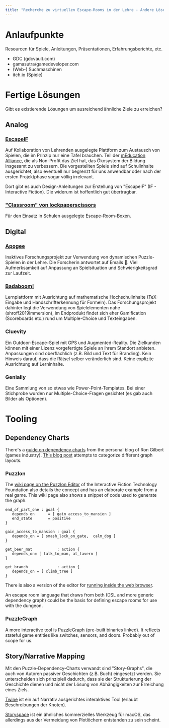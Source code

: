 ```yaml
---
title: "Recherche zu virtuellen Escape-Rooms in der Lehre - Andere Lösungen"
---
```


# Anlaufpunkte

Resourcen für Spiele, Anleitungen, Präsentationen, Erfahrungsberichte, etc.

- GDC (gdcvault.com)
- gamasutra/gamedeveloper.com
- (Web-) Suchmaschinen
- itch.io (Spiele)

# <a name="solutions"></a> Fertige Lösungen

Gibt es existierende Lösungen um ausreichend ähnliche Ziele zu erreichen?

## Analog

### <a name="escapeif"></a> [EscapeIF](https://www.becauseplaymatters.com/escapeif)

Auf Kollaboration von Lehrenden ausgelegte Plattform zum Austausch von Spielen, die im Prinzip nur eine Tafel brauchen.
Teil der [mEducation Alliance](https://meducationalliance.org/ed-storytelling-games/), die als Non-Profit das Ziel hat, das Ökosystem der Bildung insgesamt zu verbessern.
Die vorgestellten Spiele sind auf Schulinhalte ausgerichtet, also eventuell nur begrenzt für uns anwendbar oder nach der ersten Projektphase sogar völlig irrelevant.

Dort gibt es auch Design-Anleitungen zur Erstellung von "EscapeIF" (IF - Interactive Fiction). Die widerum ist hoffentlich gut übertragbar.

### ["Classroom" von lockpaperscissors](https://lockpaperscissors.co/printable-worksheet-games)

Für den Einsatz in Schulen ausgelegte Escape-Room-Boxen.

## Digital

### [Apogee](https://web.archive.org/web/20240131152124/https://apogee.online/)

Inaktives Forschungsprojekt zur Verwendung von dynamischen Puzzle-Spielen in der Lehre. Die Forscherin antwortet auf Emails 🤞.
Viel Aufmerksamkeit auf Anpassung an Spielsituation und Schwierigkeitsgrad zur Laufzeit.

### [Badaboom!](https://www.polyu.edu.hk/kteo/knowledge-transfer/innovations-and-technologies/technology-search/4-smart-cities-and-information-technology/4_ama_02_0920/)

Lernplattform mit Ausrichtung auf mathematische Hochschulinhalte (TeX-Eingabe und Handschrifterkennung für Formeln). Das Forschungsprojekt dahinter legt die Verwendung von Spielelementen nahe (shroff2019immersion), im Endprodukt findet sich eher Gamification (Scoreboards etc.) rund um Multiple-Choice und Texteingaben.

### Cluevity

Ein Outdoor-Escape-Spiel mit GPS und Augmented-Reality. Die Zielkunden können mit einer Lizenz vorgefertigte Spiele an ihrem Standort anbieten.
Anpassungen sind oberflächlich (z.B. Bild und Text für Branding). Kein Hinweis darauf, dass die Rätsel selber veränderlich sind.
Keine explizite Ausrichtung auf Lerninhalte.

### Genially

Eine Sammlung von so etwas wie Power-Point-Templates. Bei einer Stichprobe wurden nur Multiple-Choice-Fragen gesichtet (es gab auch Bilder als Optionen).

# <a name="tooling"></a> Tooling

## Dependency Charts

There's a [guide on dependency charts](https://grumpygamer.com/puzzle_dependency_charts/) from the personal blog of Ron Gilbert (games industry).
[This blog post](https://heterogenoustasks.wordpress.com/2015/01/26/standard-patterns-in-choice-based-games/) attempts to categorize different graph layouts.

### Puzzlon

The [wiki page on the Puzzlon Editor](https://www.ifwiki.org/Puzzlon) of the Interactive Fiction Technology Foundation also details the concept and has an elaborate example from a real game.
This wiki page also shows a snippet of code used to generate the graph:

```
end_of_part_one : goal {
   depends_on      = [ gain_access_to_mansion ]
   end_state       = positive
}

gain_access_to_mansion : goal {
   depends_on = [ smash_lock_on_gate,  calm_dog ]
}

get_beer_mat           : action {
   depends_on= [ talk_to_man, at_tavern ]
}

get_branch             : action {
   depends_on = [ climb_tree ]
}
```

There is also a version of the editor for [running inside the web browser](https://adventuron.io/puzzlon/).

An escape room language that draws from both (DSL and more generic dependency graph) could be the basis for defining escape rooms for use with the dungeon.

### PuzzleGraph

A more interactive tool is [PuzzleGraph](https://hg.sr.ht/~runevision/puzzlegraph) (pre-built binaries linked). It reflects stateful game entities like switches, sensors, and doors. Probably out of scope for us.

## <a name="story_tools"></a> Story/Narrative Mapping

Mit den Puzzle-Dependency-Charts verwandt sind "Story-Graphs", die auch von Autoren passiver Geschichten (z.B. Buch) eingesetzt werden. Sie unterscheiden sich prinzipiell dadurch, dass sie der Strukturierung der Geschichte dienen und nicht der Lösung von Abhängigkeiten zur Erreichung eines Ziels.

[Twine](https://twinery.org/) ist ein auf Narrativ ausgerichtes interaktives Tool (erlaubt Beschreibungen der Knoten).

[Storyspace](https://www.eastgate.com/storyspace/) ist ein ähnliches kommerzielles Werkzeug für macOS, das allerdings aus der Vermeidung von Plotlöchern entstanden zu sein scheint.
